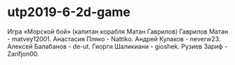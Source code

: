 # utp2019-6-2d-game
Игра «Морской бой» (капитан корабля Матан Гаврилов)
Гаврилов Матан - matvey12001.
Анастасия Пляко - Nattiko.
Андрей Кулаков - neverw23.
Алексей Балабанов - de-ut.
Гиорги Шаликиани - gioshek.
Рузиев Зариф - Zarifjon00.
